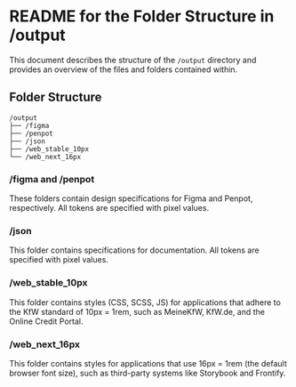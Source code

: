 # README for the Folder Structure in /output

This document describes the structure of the `/output` directory and provides an overview of the files and folders contained within.


## Folder Structure

```
/output
├── /figma
├── /penpot
├── /json
├── /web_stable_10px
└── /web_next_16px
```

### /figma and /penpot

These folders contain design specifications for Figma and Penpot, respectively. All tokens are specified with pixel values.

### /json

This folder contains specifications for documentation. All tokens are specified with pixel values.

### /web_stable_10px

This folder contains styles (CSS, SCSS, JS) for applications that adhere to the KfW standard of 10px = 1rem, such as MeineKfW, KfW.de, and the Online Credit Portal.


### /web_next_16px

This folder contains styles for applications that use 16px = 1rem (the default browser font size), such as third-party systems like Storybook and Frontify.
